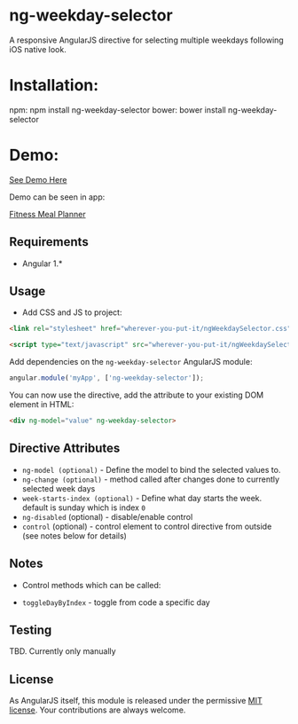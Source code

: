 # ng-weekday-selector

A responsive AngularJS directive for selecting multiple weekdays following iOS native look.

# Installation:

npm: npm install ng-weekday-selector
bower: bower install ng-weekday-selector

# Demo:

[See Demo Here](http://plnkr.co/edit/M9wFoj3WC4gyjHo2WJqe?p=preview)

Demo can be seen in app:

[Fitness Meal Planner](http://www.fitnessmealplanner.com)

## Requirements

- Angular 1.*

## Usage

- Add CSS and JS to project:

```html
<link rel="stylesheet" href="wherever-you-put-it/ngWeekdaySelector.css">

<script type="text/javascript" src="wherever-you-put-it/ngWeekdaySelector.js"></script>
```

Add dependencies on the `ng-weekday-selector` AngularJS module:

```javascript
angular.module('myApp', ['ng-weekday-selector']);
```

You can now use the directive, add the attribute to your existing DOM element in HTML:

```html
<div ng-model="value" ng-weekday-selector>
```

## Directive Attributes

- `ng-model (optional)` - Define the model to bind the selected values to.
- `ng-change (optional)` - method called after changes done to currently selected week days
- `week-starts-index (optional)` - Define what day starts the week. default is sunday which is index `0`
- `ng-disabled` (optional) - disable/enable control
- `control` (optional) - control element to control directive from outside (see notes below for details)


## Notes

- Control methods which can be called:
 * `toggleDayByIndex` - toggle from code a specific day

## Testing

TBD. Currently only manually

## License

As AngularJS itself, this module is released under the permissive [MIT license](http://revolunet.mit-license.org). Your contributions are always welcome.

